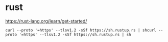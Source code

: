# rust
https://rust-lang.org/learn/get-started/

```
curl --proto '=https' --tlsv1.2 -sSf https://sh.rustup.rs | shcurl --proto '=https' --tlsv1.2 -sSf https://sh.rustup.rs | sh
```
